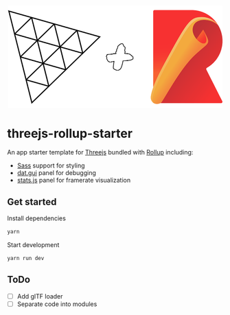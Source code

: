 <div align="center">
	<img width="500" src=".github/media/header.png" alt="logos">
</div>

# threejs-rollup-starter
An app starter template for [Threejs](https://threejs.org/) bundled with [Rollup](https://rollupjs.org/) including:

- [Sass](https://sass-lang.com/) support for styling
- [dat.gui](https://github.com/dataarts/dat.gui) panel for debugging
- [stats.js](https://github.com/mrdoob/stats.js/) panel for framerate visualization

## Get started

Install dependencies
```sh
yarn
```

Start development
```sh
yarn run dev
```

## ToDo

- [ ] Add glTF loader
- [ ] Separate code into modules
